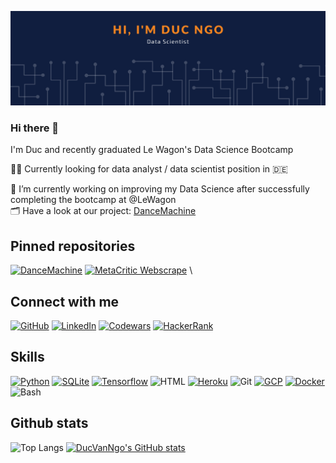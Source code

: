 [![ProfileBanner](banner.png)](https://github.com/ducvanngo)


### Hi there 👋

I'm Duc and recently graduated Le Wagon's Data Science Bootcamp

🕵🏻 Currently looking for data analyst / data scientist position in 🇩🇪

🌱 I’m currently working on improving my Data Science after successfully completing the bootcamp at @LeWagon <br>
🗂 Have a look at our project: [DanceMachine](https://github.com/worldlife92/dancemachine-by-871)

## Pinned repositories

[![DanceMachine](https://github-readme-stats.vercel.app/api/pin/?username=ducvanngo&repo=dancemachine-by-871&bg_color=101e3f&title_color=f78620&text_color=FFFFFF)](https://github.com/DucVanNgo/dancemachine-by-871)
[![MetaCritic Webscrape](https://github-readme-stats.vercel.app/api/pin/?username=ducvanngo&repo=webscrape-metacritic-videogames&bg_color=101e3f&title_color=f78620&text_color=FFFFFF)](https://github.com/DucVanNgo/webscrape-metacritic-videogames) \




## Connect with me

[![GitHub](https://img.shields.io/badge/GitHub-100000?style=for-the-badge&logo=github&logoColor=white)](https://github.com/DucVanNgo) 
[![LinkedIn](https://img.shields.io/badge/LinkedIn-0077B5?style=for-the-badge&logo=linkedin&logoColor=white)](https://www.linkedin.com/in/ducvanngo/) 
[![Codewars](https://img.shields.io/badge/Codewars-B1361E?style=for-the-badge&logo=Codewars&logoColor=white)](https://www.codewars.com/users/DucNgo) 
[![HackerRank](https://img.shields.io/badge/-Hackerrank-2EC866?style=for-the-badge&logo=HackerRank&logoColor=white)](https://www.hackerrank.com/duc10)

## Skills

[![Python](https://skillicons.dev/icons?i=py)](https://www.python.org/)
[![SQLite](https://skillicons.dev/icons?i=sqlite)](https://www.sqlite.org/index.html)
[![Tensorflow](https://skillicons.dev/icons?i=tensorflow)](https://www.tensorflow.org/) 
![HTML](https://skillicons.dev/icons?i=html)
[![Heroku](https://skillicons.dev/icons?i=heroku)](https://www.heroku.com/)
![Git](https://skillicons.dev/icons?i=git)
[![GCP](https://skillicons.dev/icons?i=gcp)](https://cloud.google.com/)
[![Docker](https://skillicons.dev/icons?i=docker)](https://www.docker.com/)
![Bash](https://skillicons.dev/icons?i=bash)


## Github stats

![Top Langs](https://github-readme-stats.vercel.app/api/top-langs/?username=ducvanngo&bg_color=101e3f&title_color=f78620&text_color=FFFFFF)
[![DucVanNgo's GitHub stats](https://github-readme-stats.vercel.app/api?username=ducvanngo&count_private=true&bg_color=101e3f&title_color=f78620&text_color=FFFFFF)](https://github.com/ducvanngo)
